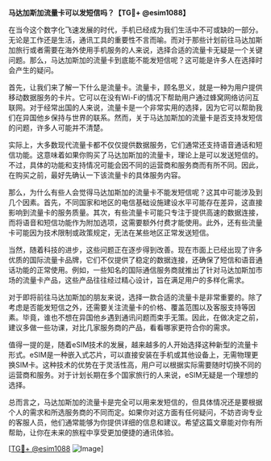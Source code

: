 **马达加斯加流量卡可以发短信吗？【TG💪+ @esim1088】**

在当今这个数字化飞速发展的时代，手机已经成为我们生活中不可或缺的一部分。无论是工作还是生活，通讯工具的重要性不言而喻。而对于那些计划前往马达加斯加旅行或者需要在海外使用手机服务的人来说，选择合适的流量卡无疑是一个关键问题。那么，马达加斯加的流量卡到底能不能发短信呢？这可能是许多人在选择时会产生的疑问。

首先，让我们来了解一下什么是流量卡。流量卡，顾名思义，就是一种为用户提供移动数据服务的卡片。它可以在没有Wi-Fi的情况下帮助用户通过蜂窝网络访问互联网。对于经常出国的人来说，流量卡是一个非常实用的选择，因为它可以帮助我们在异国他乡保持与世界的联系。然而，关于马达加斯加的流量卡是否支持发短信的问题，许多人可能并不清楚。

实际上，大多数现代流量卡都不仅仅提供数据服务，它们通常还支持语音通话和短信功能。这意味着如果你购买了马达加斯加的流量卡，理论上是可以发送短信的。不过，具体的功能和支持情况可能会因不同的运营商和服务商而有所不同。因此，在购买之前，最好先确认一下该流量卡的具体服务内容。

那么，为什么有些人会觉得马达加斯加的流量卡不能发短信呢？这其中可能涉及到几个因素。首先，不同国家和地区的电信基础设施建设水平可能存在差异，这直接影响到流量卡的服务质量。其次，有些流量卡可能只专注于提供高速的数据连接，而将语音和短信功能作为附加选项，这需要额外付费才能使用。此外，还有些流量卡可能因为技术限制或政策规定，无法在某些地区正常发送短信。

当然，随着科技的进步，这些问题正在逐步得到改善。现在市面上已经出现了许多优质的国际流量卡品牌，它们不仅提供了稳定的数据连接，还确保了短信和语音通话功能的正常使用。例如，一些知名的国际通信服务商就推出了针对马达加斯加市场的流量卡产品，这些产品往往经过精心设计，旨在满足用户的多样化需求。

对于即将前往马达加斯加的朋友来说，选择一款合适的流量卡是非常重要的。除了考虑是否能发短信之外，还需要关注流量卡的价格、覆盖范围以及客服支持等因素。毕竟，谁也不想在异国他乡遇到通讯问题而束手无策。因此，在做决定之前，建议多做一些功课，对比几家服务商的产品，看看哪家更符合你的需求。

值得一提的是，随着eSIM技术的发展，越来越多的人开始选择这种新型的流量卡形式。eSIM是一种嵌入式芯片，可以直接安装在手机或其他设备上，无需物理更换SIM卡。这种技术的优势在于灵活性高，用户可以根据实际需要随时切换不同的运营商和服务。对于计划长期在多个国家旅行的人来说，eSIM无疑是一个理想的选择。

总而言之，马达加斯加的流量卡是完全可以用来发短信的，但具体情况还是要根据个人的需求和所选服务商的不同而定。如果你对这方面有任何疑问，不妨咨询专业的客服人员，他们通常能够为你提供详细的信息和建议。希望这篇文章能对你有所帮助，让你在未来的旅程中享受更加便捷的通讯体验。

[[TG💪+ @esim1088](https://t.me/s/esim1088) ![Image](https://i.postimg.cc/4NQfJmqS/Snipaste-2025-05-13-00-14-12.png)]